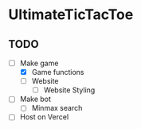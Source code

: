# UltimateTicTacToe

## TODO
- [ ] Make game
    - [x] Game functions
    - [ ] Website
        - [ ] Website Styling
- [ ] Make bot
    - [ ] Minmax search
- [ ] Host on Vercel